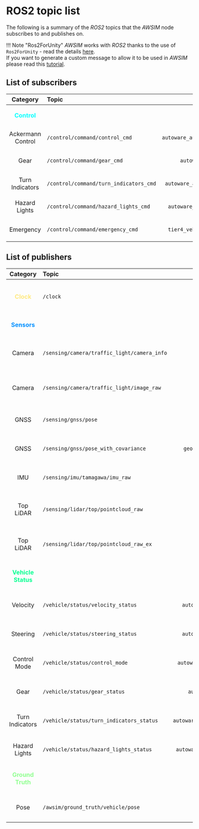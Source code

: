 # ROS2 topic list

The following is a summary of the *ROS2* topics that the *AWSIM* node subscribes to and publishes on.

!!! Note "Ros2ForUnity"
    *AWSIM* works with *ROS2* thanks to the use of `Ros2ForUnity` - read the details [here](../ROS2ForUnity/).<br>
    If you want to generate a custom message to allow it to be used in *AWSIM* please read this [tutorial](../AddACustomROS2Message/).


## List of subscribers
|                     Category                     | Topic                                  |                     Message type                     | `frame_id` | `Hz`  |                       `QoS`                        |
| :----------------------------------------------: | :------------------------------------- | :--------------------------------------------------: | :--------: | :---: | :------------------------------------------------: |
| <p style="color:rgb(0,255,255);">**Control**</p> |                                        |                                                      |            |       |                                                    |
|                Ackermann Control                 | `/control/command/control_cmd`         | `autoware_auto_control_msgs/AckermannControlCommand` |     -      | `60`  | `Reliable`,<br> `TransientLocal`,<br> `KeepLast/1` |
|                       Gear                       | `/control/command/gear_cmd`            |       `autoware_auto_vehicle_msgs/GearCommand`       |     -      | `10`  | `Reliable`,<br> `TransientLocal`,<br> `KeepLast/1` |
|                 Turn Indicators                  | `/control/command/turn_indicators_cmd` |  `autoware_auto_vehicle_msgs/TurnIndicatorsCommand`  |     -      | `10`  | `Reliable`,<br> `TransientLocal`,<br> `KeepLast/1` |
|                  Hazard Lights                   | `/control/command/hazard_lights_cmd`   |   `autoware_auto_vehicle_msgs/HazardLightsCommand`   |     -      | `10`  | `Reliable`,<br> `TransientLocal`,<br> `KeepLast/1` |
|                    Emergency                     | `/control/command/emergency_cmd`       |   `tier4_vehicle_msgs/msg/VehicleEmergencyStamped`   |     -      | `60`  | `Reliable`,<br> `TransientLocal`,<br> `KeepLast/1` |

## List of publishers

|                        Category                         | Topic                                       |                   Message type                    |               `frame_id`                | `Hz`  |                     `QoS`                      |
| :-----------------------------------------------------: | :------------------------------------------ | :-----------------------------------------------: | :-------------------------------------: | :---: | :--------------------------------------------: |
|      <p style="color:rgb(255,233,127);">**Clock**       | `/clock`                                    |               `rosgraph_msgs/Clock`               |                    -                    | `100` | `Best effort`,<br>`Volatile`,<br>`Keep last/1` |
|    <p style="color:rgb(0,144,255);">**Sensors**</p>     |                                             |                                                   |                                         |       |                                                |
|                         Camera                          | `/sensing/camera/traffic_light/camera_info` |             `sensor_msgs/CameraInfo`              | `traffic_light_left_camera/camera_link` | `10`  | `Best effort`,<br>`Volatile`,<br>`Keep last/1` |
|                         Camera                          | `/sensing/camera/traffic_light/image_raw`   |                `sensor_msgs/Image`                | `traffic_light_left_camera/camera_link` | `10`  | `Best effort`,<br>`Volatile`,<br>`Keep last/1` |
|                          GNSS                           | `/sensing/gnss/pose`                        |               `geometry_msgs/Pose`                |               `gnss_link`               |  `1`  |  `Reliable`,<br>`Volatile`,<br>`Keep last/1`   |
|                          GNSS                           | `/sensing/gnss/pose_with_covariance`        |    `geometry_msgs/PoseWithCovarianceStamped `     |               `gnss_link`               |  `1`  |  `Reliable`,<br>`Volatile`,<br>`Keep last/1`   |
|                           IMU                           | `/sensing/imu/tamagawa/imu_raw`             |                 `sensor_msgs/Imu`                 |           `tamagawa/imu_link`           | `30`  | `Reliable`,<br>`Volatile`,<br>`Keep last/1000` |
|                        Top LiDAR                        | `/sensing/lidar/top/pointcloud_raw`         |             `sensor_msgs/PointCloud2`             |         `sensor_kit_base_link`          | `10`  | `Best effort`,<br>`Volatile`,<br>`Keep last/5` |
|                        Top LiDAR                        | `/sensing/lidar/top/pointcloud_raw_ex`      |             `sensor_msgs/PointCloud2`             |         `sensor_kit_base_link`          | `10`  | `Best effort`,<br>`Volatile`,<br>`Keep last/5` |
| <p style="color:rgb(0,255,144);">**Vehicle Status**</p> |                                             |                                                   |                                         |       |                                                |
|                        Velocity                         | `/vehicle/status/velocity_status`           |    `autoware_auto_vehicle_msgs/VelocityReport`    |               `base_line`               | `30`  |  `Reliable`,<br>`Volatile`,<br>`Keep last/1`   |
|                        Steering                         | `/vehicle/status/steering_status`           |    `autoware_auto_vehicle_msgs/SteeringReport`    |                    -                    | `30`  |  `Reliable`,<br>`Volatile`,<br>`Keep last/1`   |
|                      Control Mode                       | `/vehicle/status/control_mode`              |  `autoware_auto_vehicle_msgs/ControlModeReport`   |                    -                    | `30`  |  `Reliable`,<br>`Volatile`,<br>`Keep last/1`   |
|                          Gear                           | `/vehicle/status/gear_status`               |      `autoware_auto_vehicle_msgs/GearReport`      |                    -                    | `30`  |  `Reliable`,<br>`Volatile`,<br>`Keep last/1`   |
|                     Turn Indicators                     | `/vehicle/status/turn_indicators_status`    | `autoware_auto_vehicle_msgs/TurnIndicatorsReport` |                    -                    | `30`  |  `Reliable`,<br>`Volatile`,<br>`Keep last/1`   |
|                      Hazard Lights                      | `/vehicle/status/hazard_lights_status`      |  `autoware_auto_vehicle_msgs/HazardLightsReport`  |                    -                    | `30`  |  `Reliable`,<br>`Volatile`,<br>`Keep last/1`   |
| <p style="color:rgb(144,255,144);">**Ground Truth**</p> |                                             |                                                   |                                         |       |                                                |
|                          Pose                           | `/awsim/ground_truth/vehicle/pose`          |            `geometry_msgs/PoseStamped`            |               `base_link`               | `100` |  `Reliable`,<br>`Volatile`,<br>`Keep last/1`   |

